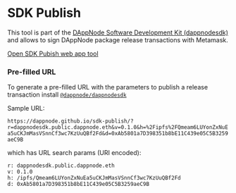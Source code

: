 # SDK Publish

This tool is part of the [DAppNode Software Development Kit
(dappnodesdk)](https://github.com/dappnode/DAppNodeSDK) and allows to sign DAppNode package release transactions
with Metamask.

[Open SDK Pubish web app tool](https://dappnode.github.io/sdk-publish/)

### Pre-filled URL

To generate a pre-filled URL with the parameters to publish a release transaction install [`@dappnode/dappnodesdk`](https://github.com/dappnode/DAppNodeSDK)

Sample URL:

`https://dappnode.github.io/sdk-publish/?r=dappnodesdk.public.dappnode.eth&v=0.1.0&h=%2Fipfs%2FQmeam6LUYonZxNuEa5uCKJmMasVSnnCf3wc7KzUuQBf2Fd&d=0xAb5801a7D398351b8bE11C439e05C5B3259aeC9B`

which has URL search params (URI encoded):

```
r: dappnodesdk.public.dappnode.eth
v: 0.1.0
h: /ipfs/Qmeam6LUYonZxNuEa5uCKJmMasVSnnCf3wc7KzUuQBf2Fd
d: 0xAb5801a7D398351b8bE11C439e05C5B3259aeC9B
```
